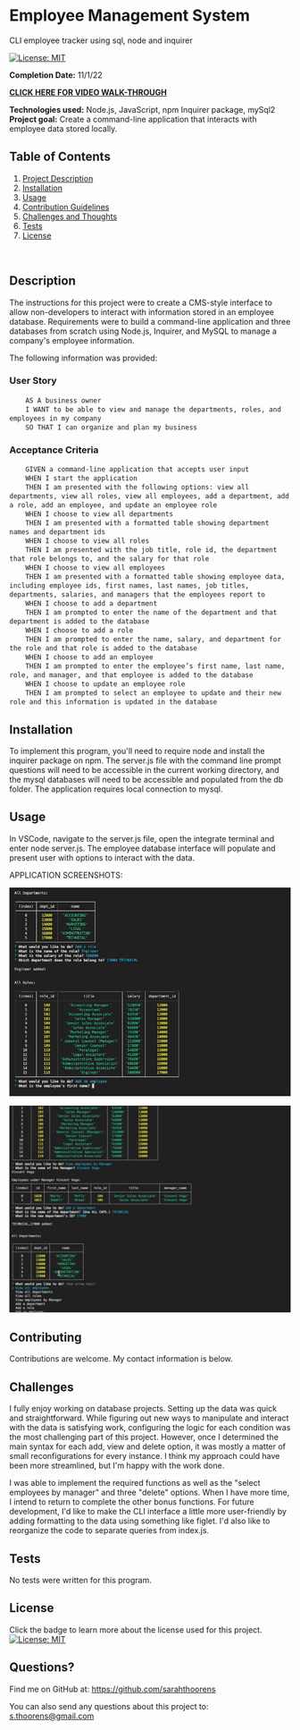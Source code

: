 # Employee Management System
CLI employee tracker using sql, node and inquirer

[![License: MIT](https://img.shields.io/badge/License-MIT-yellow.svg)](https://opensource.org/licenses/MIT)


  **Completion Date:**  11/1/22
  
  [**CLICK HERE FOR VIDEO WALK-THROUGH**](https://drive.google.com/file/d/1rSUXMUa7Xv6TpmL3eroMn40c3YL4STvU/view?usp=sharing)
  
  **Technologies used:**  Node.js, JavaScript, npm Inquirer package, mySql2 <br>
  **Project goal:**  Create a command-line application that interacts with employee data stored locally.<br>


  ## Table of Contents
  1. [Project Description](#Description)
  2. [Installation](#Installation)
  3. [Usage](#Usage)
  4. [Contribution Guidelines](#Contributing)
  5. [Challenges and Thoughts](#Challenges)
  6. [Tests](#Tests)
  7. [License](#License)
  <br>
  
  ## Description

  The instructions for this project were to create a CMS-style interface to allow non-developers to interact with information stored in an employee database. Requirements were to build a command-line application and three databases from scratch using Node.js, Inquirer, and MySQL to manage a company's employee information. 

  The following information was provided:
  
  ### User Story
    

        AS A business owner
        I WANT to be able to view and manage the departments, roles, and employees in my company
        SO THAT I can organize and plan my business
 

### Acceptance Criteria

        GIVEN a command-line application that accepts user input
        WHEN I start the application
        THEN I am presented with the following options: view all departments, view all roles, view all employees, add a department, add a role, add an employee, and update an employee role
        WHEN I choose to view all departments
        THEN I am presented with a formatted table showing department names and department ids
        WHEN I choose to view all roles
        THEN I am presented with the job title, role id, the department that role belongs to, and the salary for that role
        WHEN I choose to view all employees
        THEN I am presented with a formatted table showing employee data, including employee ids, first names, last names, job titles, departments, salaries, and managers that the employees report to
        WHEN I choose to add a department
        THEN I am prompted to enter the name of the department and that department is added to the database
        WHEN I choose to add a role
        THEN I am prompted to enter the name, salary, and department for the role and that role is added to the database
        WHEN I choose to add an employee
        THEN I am prompted to enter the employee’s first name, last name, role, and manager, and that employee is added to the database
        WHEN I choose to update an employee role
        THEN I am prompted to select an employee to update and their new role and this information is updated in the database 


## Installation

To implement this program, you'll need to require node and install the inquirer package on npm. The server.js file with the command line prompt questions will need to be accessible in the current working directory, and the mysql databases will need to be accessible and populated from the db folder. The application requires local connection to mysql.

## Usage 

In VSCode, navigate to the server.js file, open the integrate terminal and enter node server.js. The employee database interface will populate and present user with options to interact with the data.

APPLICATION SCREENSHOTS:

![screengrab of ems in action](./assets/ems-1.png "Depts and Roles")


![screengrab 2 of emails in action](./assets/ems-2.png "Employee by Manager")

## Contributing

Contributions are welcome. My contact information is below.

## Challenges 

I fully enjoy working on database projects. Setting up the data was quick and straightforward. While figuring out new ways to manipulate and interact with the data is satisfying work, configuring the logic for each condition was the most challenging part of this project. However, once I determined the main syntax for each add, view and delete option, it was mostly a matter of small reconfigurations for every instance. I think my approach could have been more streamlined, but I'm happy with the work done.

I was able to implement the required functions as well as the "select employees by manager" and three "delete" options. When I have more time, I intend to return to complete the other bonus functions. For future development, I'd like to make the CLI interface a little more user-friendly by adding formatting to the data using something like figlet. I'd also like to reorganize the code to separate queries from index.js.

## Tests

No tests were written for this program.

## License

Click the badge to learn more about the license used for this project.
<br>[![License: MIT](https://img.shields.io/badge/License-MIT-yellow.svg)](https://opensource.org/licenses/MIT)

## Questions?

Find me on GitHub at: https://github.com/sarahthoorens

You can also send any questions about this project to: s.thoorens@gmail.com
